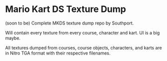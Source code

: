 # Mario Kart DS Texture Dump
 (soon to be) Complete MKDS texture dump repo by Southport.
 
 Will contain every texture from every course, character and kart. UI is a big maybe.

 All textures dumped from courses, course objects, characters, and karts are in Nitro TGA format with their respective filenames.
